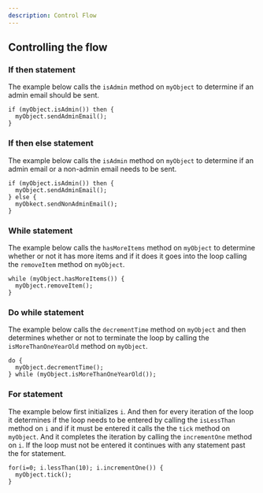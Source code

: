 ```yaml
---
description: Control Flow
---
```


## Controlling the flow

### If then statement

The example below calls the ```isAdmin``` method on ```myObject``` to
determine if an admin email should be sent.

  ```
  if (myObject.isAdmin()) then {
    myObject.sendAdminEmail();
  }
  ```

### If then else statement

The example below calls the ```isAdmin``` method on ```myObject``` to 
determine if an admin email or a non-admin email needs to be sent.

  ```
  if (myObject.isAdmin()) then {
    myObject.sendAdminEmail();
  } else {
    myObkect.sendNonAdminEmail();
  }
  ```

### While statement

The example below calls the ```hasMoreItems``` method on ```myObject``` to
determine whether or not it has more items and if it does it goes into the loop
calling the ```removeItem``` method on ```myObject```.

  ```
  while (myObject.hasMoreItems()) {
    myObject.removeItem();
  }
  ```

### Do while statement

The example below calls the ```decrementTime``` method on ```myObject``` and
then determines whether or not to terminate the loop by calling the
```isMoreThanOneYearOld``` method on ```myObject```.

  ```
  do {
    myObject.decrementTime();
  } while (myObject.isMoreThanOneYearOld());
  ```

### For statement

The example below first initializes ```i```. And then for every iteration of
the loop it determines if the loop needs to be entered by calling the 
```isLessThan``` method on ```i``` and if it must be entered it calls the
the ```tick``` method on ```myObject```. And it completes the iteration by
calling the ```incrementOne``` method on ```i```. If the loop must not be
entered it continues with any statement past the for statement. 

  ```
  for(i=0; i.lessThan(10); i.incrementOne()) {
    myObject.tick();
  }
  ```
